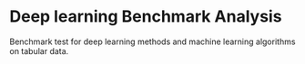 # Deep learning Benchmark Analysis

Benchmark test for deep learning methods and machine learning algorithms on tabular data.
